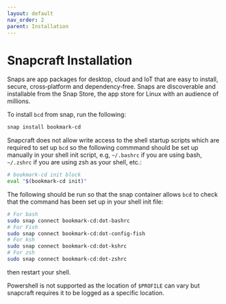 ```yaml
---
layout: default
nav_order: 2
parent: Installation
---
```

# Snapcraft Installation

Snaps are app packages for desktop, cloud and IoT that are easy to install, secure, cross‐platform and dependency‐free. Snaps are discoverable and installable from the Snap Store, the app store for Linux with an audience of millions.

To install `bcd` from snap, run the following:

``` sh
snap install bookmark-cd
```

Snapcraft does not allow write access to the shell startup scripts which are required to set up `bcd` so the following commmand should be set up manually in your shell init script, e.g, `~/.bashrc` if you are using bash, `~/.zshrc` if you are using zsh as your shell, etc.:

``` sh
# bookmark-cd init block
eval "$(bookmark-cd init)"
```

The following should be run so that the snap container allows `bcd` to check that the command has been set up in your shell init file:

``` sh
# For bash
sudo snap connect bookmark-cd:dot-bashrc
# For Fish
sudo snap connect bookmark-cd:dot-config-fish
# For ksh
sudo snap connect bookmark-cd:dot-kshrc
# For zsh
sudo snap connect bookmark-cd:dot-zshrc
```

then restart your shell.

Powershell is not supported as the location of `$PROFILE` can vary but snapcraft requires it to be logged as a specific location.
